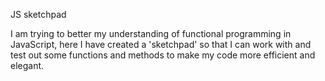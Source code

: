 JS sketchpad

I am trying to better my understanding of functional programming in JavaScript, here I have created a 'sketchpad' so that I can work with and test out some functions and methods to make my code more efficient and elegant.
